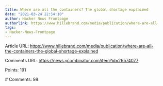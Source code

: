 ```yaml
---
title: Where are all the containers? The global shortage explained
date: "2021-03-24 22:54:10"
author: Hacker News Frontpage
authorlink: https://www.hillebrand.com/media/publication/where-are-all-the-containers-the-global-shortage-explained
tags:
- Hacker-News-Frontpage
---
```


<p>Article URL: <a href="https://www.hillebrand.com/media/publication/where-are-all-the-containers-the-global-shortage-explained">https://www.hillebrand.com/media/publication/where-are-all-the-containers-the-global-shortage-explained</a></p>
<p>Comments URL: <a href="https://news.ycombinator.com/item?id=26574077">https://news.ycombinator.com/item?id=26574077</a></p>
<p>Points: 191</p>
<p># Comments: 98</p>
